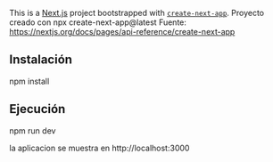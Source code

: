 This is a [Next.js](https://nextjs.org/) project bootstrapped with [`create-next-app`](https://github.com/vercel/next.js/tree/canary/packages/create-next-app).
Proyecto creado con npx create-next-app@latest
Fuente: https://nextjs.org/docs/pages/api-reference/create-next-app

## Instalación

npm install

## Ejecución

npm run dev

la aplicacion se muestra en http://localhost:3000
